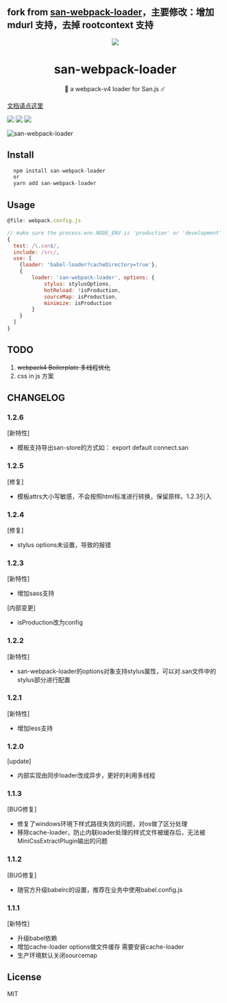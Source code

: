 ## fork from [san-webpack-loader](https://jiangjiu.github.io/san-webpack-loader)，主要修改：增加 mdurl 支持，去掉 rootcontext 支持


<div align="center">
    <img src="https://b.bdstatic.com/searchbox/icms/searchbox/img/san-icon.png"></img>
    <h1> san-webpack-loader</h1>
    <p>🌈 a webpack-v4 loader for San.js ☄️</p>
</div>


[文档请点这里](https://jiangjiu.github.io/san-webpack-loader/#/README)

![](https://img.shields.io/github/release/jiangjiu/san-webpack-loader.svg)
![](http://progressed.io/bar/80?title=done)
![](https://img.shields.io/npm/dt/san-webpack-loader.svg)

![san-webpack-loader](http://ov35lvdq9.bkt.clouddn.com/san-webpack-hot.gif)

## Install

```js
  npm install san-webpack-loader
  or
  yarn add san-webpack-loader
```
## Usage

```js
@file: webpack.config.js

// make sure the process.env.NODE_ENV is 'production' or 'development'
{
  test: /\.san$/,
  include: /src/,
  use: [
    {loader: 'babel-loader?cacheDirectory=true'},
    {
        loader: 'san-webpack-loader', options: {
            stylus: stylusOptions,
            hotReload: !isProduction,
            sourceMap: isProduction,
            minimize: isProduction
        }
    }
  ]
}
```


## TODO
1. ~~webpack4 Boilerplate 多线程优化~~
2. css in js 方案

## CHANGELOG

### 1.2.6
[新特性]
- 模板支持导出san-store的方式如： export default connect.san

### 1.2.5
[修复]
- 模板attrs大小写敏感，不会按照html标准进行转换，保留原样。1.2.3引入
### 1.2.4
[修复]
- stylus options未设置，导致的报错
### 1.2.3
[新特性]
- 增加sass支持

[内部变更]
- isProduction改为config

### 1.2.2
[新特性]
- san-webpack-loader的options对象支持stylus属性，可以对.san文件中的stylus部分进行配置

### 1.2.1
[新特性]
- 增加less支持

### 1.2.0
[update]
- 内部实现由同步loader改成异步，更好的利用多线程

### 1.1.3
[BUG修复]
- 修复了windows环境下样式路径失效的问题，对os做了区分处理
- 移除cache-loader，防止内联loader处理的样式文件被缓存后，无法被MiniCssExtractPlugin输出的问题

### 1.1.2
[BUG修复]
- 随官方升级babelrc的设置，推荐在业务中使用babel.config.js

### 1.1.1
[新特性]
- 升级babel依赖
- 增加cache-loader options做文件缓存  需要安装cache-loader
- 生产环境默认关闭sourcemap

## License
  MIT
